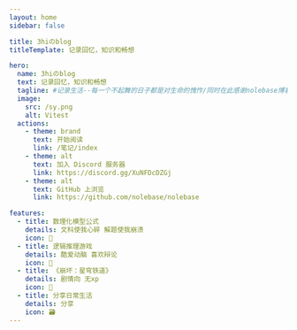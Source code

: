 ```yaml
---
layout: home
sidebar: false

title: 3hiのblog
titleTemplate: 记录回忆，知识和畅想

hero:
  name: 3hiのblog
  text: 记录回忆，知识和畅想
  tagline: #记录生活--每一个不起舞的日子都是对生命的愧怍/同时在此感谢nolebase博客模板的作者们的付出
  image:
    src: /sy.png
    alt: Vitest
  actions:
    - theme: brand
      text: 开始阅读
      link: /笔记/index
    - theme: alt
      text: 加入 Discord 服务器
      link: https://discord.gg/XuNFDcDZGj
    - theme: alt
      text: GitHub 上浏览
      link: https://github.com/nolebase/nolebase

features:
  - title: 数理化模型公式
    details: 文科使我心碎 解题使我崩溃
    icon: 🌈
  - title: 逻辑推理游戏
    details: 酷爱动脑 喜欢辩论
    icon: 📃
  - title: 《崩坏：星穹铁道》
    details: 剧情向 无xp
    icon: 🚀
  - title: 分享日常生活
    details: 分享
    icon: 🗃
---
```


<HomePage />
